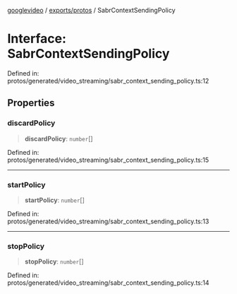 [googlevideo](../../../README.md) / [exports/protos](../README.md) / SabrContextSendingPolicy

# Interface: SabrContextSendingPolicy

Defined in: protos/generated/video\_streaming/sabr\_context\_sending\_policy.ts:12

## Properties

### discardPolicy

> **discardPolicy**: `number`[]

Defined in: protos/generated/video\_streaming/sabr\_context\_sending\_policy.ts:15

***

### startPolicy

> **startPolicy**: `number`[]

Defined in: protos/generated/video\_streaming/sabr\_context\_sending\_policy.ts:13

***

### stopPolicy

> **stopPolicy**: `number`[]

Defined in: protos/generated/video\_streaming/sabr\_context\_sending\_policy.ts:14
